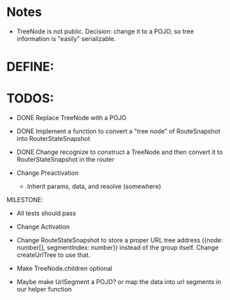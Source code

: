 # Notes

* TreeNode is not public. Decision: change it to a POJO, so tree information is "easily" serializable.



# DEFINE:

# TODOS:

* DONE Replace TreeNode with a POJO
* DONE Implement a function to convert a "tree node" of RouteSnapshot into RouterStateSnapshot
* DONE Change recognize to construct a TreeNode<RouteSnapshot> and then convert it to RouterStateSnapshot in the router

* Change Preactivation
  * Inherit params, data, and resolve (somewhere)

MILESTONE:
  * All tests should pass

* Change Activation


* Change RouteStateSnapshot to store a proper URL tree address ({node: number[], segmentIndex: number}) instead of the group itself. Change createUrlTree to use that. 
* Make TreeNode.children optional
* Maybe make UrlSegment a POJO? or map the data into url segments in our helper function